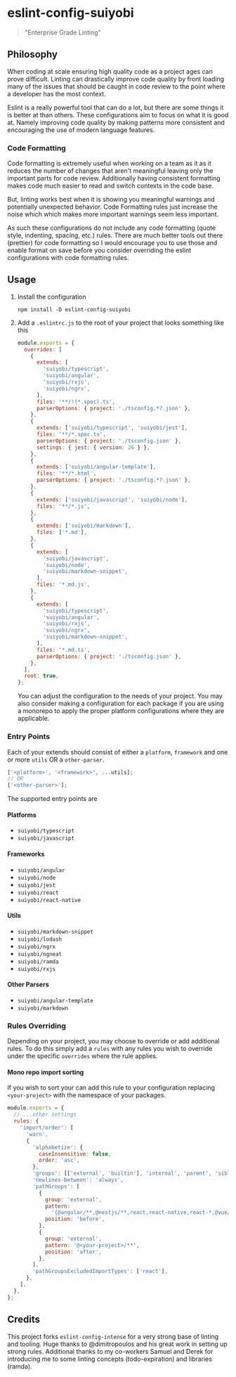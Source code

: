 # eslint-config-suiyobi

> "Enterprise Grade Linting"

## Philosophy

When coding at scale ensuring high quality code as a project ages can
prove difficult. Linting can drastically improve code quality by front
loading many of the issues that should be caught in code review to the
point where a developer has the most context.

Eslint is a really powerful tool that can do a lot, but there are some
things it is better at than others. These configurations aim to focus
on what it is good at. Namely improving code quality by making patterns
more consistent and encouraging the use of modern language features.

### Code Formatting

Code formatting is extremely useful when working on a team as it as it
reduces the number of changes that aren't meaningful leaving only the
important parts for code review. Additionally having consistent
formatting makes code much easier to read and switch contexts in the
code base.

But, linting works best when it is showing you meaningful warnings and
potentially unexpected behavior. Code Formatting rules just increase the
noise which which makes more important warnings seem less important.

As such these configurations do not include any code formatting (quote
style, indenting, spacing, etc.) rules. There are much better tools out
there (prettier) for code formatting so I would encourage you to use
those and enable format on save before you consider overriding the eslint
configurations with code formatting rules.

## Usage

1. Install the configuration

   ```shell
   npm install -D eslint-config-suiyobi
   ```

2. Add a `.eslintrc.js` to the root of your project that looks something like this

   ```js
   module.exports = {
     overrides: [
       {
         extends: [
           'suiyobi/typescript',
           'suiyobi/angular',
           'suiyobi/rxjs',
           'suiyobi/ngrx',
         ],
         files: '**/!(*.spec).ts',
         parserOptions: { project: './tsconfig.*?.json' },
       },
       {
         extends: ['suiyobi/typescript', 'suiyobi/jest'],
         files: '**/*.spec.ts',
         parserOptions: { project: './tsconfig.json' },
         settings: { jest: { version: 26 } },
       },
       {
         extends: ['suiyobi/angular-template'],
         files: '**/*.html',
         parserOptions: { project: './tsconfig.*?.json' },
       },
       {
         extends: ['suiyobi/javascript', 'suiyobi/node'],
         files: '**/*.js',
       },
       {
         extends: ['suiyobi/markdown'],
         files: ['*.md'],
       },
       {
         extends: [
           'suiyobi/javascript',
           'suiyobi/node',
           'suiyobi/markdown-snippet',
         ],
         files: '*.md.js',
       },
       {
         extends: [
           'suiyobi/typescript',
           'suiyobi/angular',
           'suiyobi/rxjs',
           'suiyobi/ngrx',
           'suiyobi/markdown-snippet',
         ],
         files: '*.md.ts',
         parserOptions: { project: './tsconfig.json' },
       },
     ],
     root: true,
   };
   ```

   You can adjust the configuration to the needs of your project.
   You may also consider making a configuration for each package if
   you are using a monorepo to apply the proper platform configurations
   where they are applicable.

### Entry Points

Each of your extends should consist of either a `platform`, `framework` and
one or more `utils` OR a `other-parser`.

```js
['<platform>', '<framework>', ...utils];
// OR
['<other-parser>'];
```

The supported entry points are

#### Platforms

- `suiyobi/typescript`
- `suiyobi/javascript`

#### Frameworks

- `suiyobi/angular`
- `suiyobi/node`
- `suiyobi/jest`
- `suiyobi/react`
- `suiyobi/react-native`

#### Utils

- `suiyobi/markdown-snippet`
- `suiyobi/lodash`
- `suiyobi/ngrx`
- `suiyobi/ngneat`
- `suiyobi/ramda`
- `suiyobi/rxjs`

#### Other Parsers

- `suiyobi/angular-template`
- `suiyobi/markdown`

### Rules Overriding

Depending on your project, you may choose to override or add additional
rules. To do this simply add a `rules` with any rules you wish to override
under the specific `overrides` where the rule applies.

#### Mono repo import sorting

If you wish to sort your can add this rule to your configuration replacing
`<your-project>` with the namespace of your packages.

```js
module.exports = {
  // ...other settings
  rules: {
    'import/order': [
      'warn',
      {
        'alphabetize': {
          caseInsensitive: false,
          order: 'asc',
        },
        'groups': [['external', 'builtin'], 'internal', 'parent', 'sibling'],
        'newlines-between': 'always',
        'pathGroups': [
          {
            group: 'external',
            pattern:
              '{@angular/**,@nestjs/**,react,react-native,react-*,@vue/**,vue}',
            position: 'before',
          },
          {
            group: 'external',
            pattern: '@<your-project>/**',
            position: 'after',
          },
        ],
        'pathGroupsExcludedImportTypes': ['react'],
      },
    ],
  },
};
```

## Credits

This project forks `eslint-config-intense` for a very strong base of linting
and tooling. Huge thanks to @dimitropoulos and his great work in setting up
strong rules. Additional thanks to my co-workers Samuel and Derek for
introducing me to some linting concepts (todo-expiration) and libraries
(ramda).
